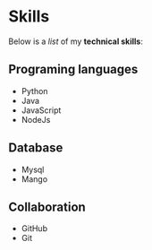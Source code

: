 # Skills

Below is a _list_ of my **technical skills**:

## Programing languages
- Python
- Java
- JavaScript
- NodeJs
## Database
- Mysql
- Mango
## Collaboration
- GitHub
- Git
